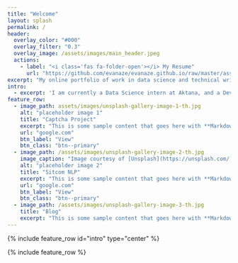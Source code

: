 ```yaml
---
title: "Welcome"
layout: splash
permalink: /
header:
  overlay_color: "#000"
  overlay_filter: "0.3"
  overlay_image: /assets/images/main_header.jpeg
  actions:
    - label: "<i class='fas fa-folder-open'></i> My Resume"
      url: "https://github.com/evanaze/evanaze.github.io/raw/master/assets/documents/2020_AzevedoEvan.pdf"
excerpt: "My online portfolio of work in data science and technical writing."
intro: 
  - excerpt: 'I am currently a Data Science intern at Aktana, and a Developer Advocate at Amberdata. I am currently looking for a full time position in Data Science or Machine Learning.'
feature_row:
  - image_path: assets/images/unsplash-gallery-image-1-th.jpg
    alt: "placeholder image 1"
    title: "Captcha Project"
    excerpt: "This is some sample content that goes here with **Markdown** formatting."
    url: "google.com"
    btn_label: "View"
    btn_class: "btn--primary"
  - image_path: /assets/images/unsplash-gallery-image-2-th.jpg
    image_caption: "Image courtesy of [Unsplash](https://unsplash.com/)"
    alt: "placeholder image 2"
    title: "Sitcom NLP"
    excerpt: "This is some sample content that goes here with **Markdown** formatting."
    url: "google.com"
    btn_label: "View"
    btn_class: "btn--primary"
  - image_path: /assets/images/unsplash-gallery-image-3-th.jpg
    title: "Blog"
    excerpt: "This is some sample content that goes here with **Markdown** formatting."
---
```


{% include feature_row id="intro" type="center" %}

{% include feature_row %}